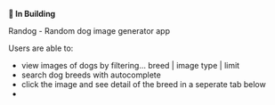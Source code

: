 **🚧 In Building**

Randog - Random dog image generator app

Users are able to:

- view images of dogs by filtering...
  breed | image type | limit
- search dog breeds with autocomplete
- click the image and see detail of the breed in a seperate tab below
-
